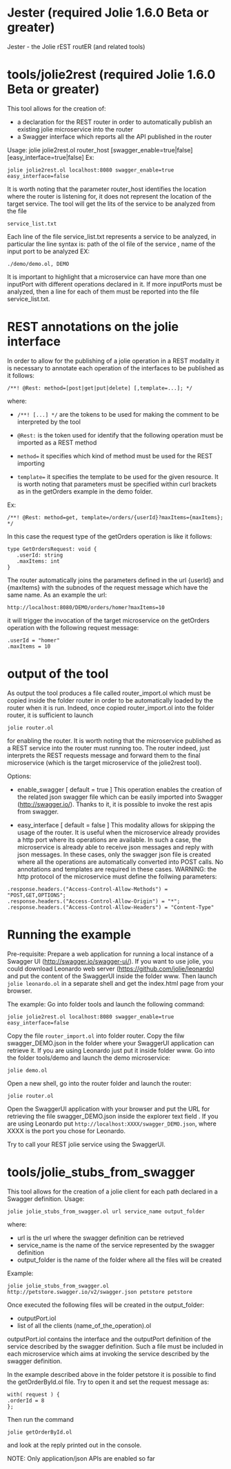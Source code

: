 # Jester (required Jolie 1.6.0 Beta or greater)
Jester - the Jolie rEST routER (and related tools)

# tools/jolie2rest (required Jolie 1.6.0 Beta or greater)
This tool allows for the creation of:
- a declaration for the REST router in order to automatically publish an existing jolie microservice into the router
- a Swagger interface which reports all the API published in the router

Usage: jolie jolie2rest.ol router_host [swagger_enable=true|false] [easy_interface=true|false]
Ex:
```
jolie jolie2rest.ol localhost:8080 swagger_enable=true easy_interface=false
```

It is worth noting that the parameter router_host identifies the location where the router is listening for, it does not represent the location of the target service.
The tool will get the lits of the service to be analyzed from the file
```
service_list.txt
```

Each line of the file service_list.txt represents a service to be analyzed, in particular the line syntax is: path of the ol file of the service , name of the input port to be analyzed
EX:
```
./demo/demo.ol, DEMO
```

It is important to highlight that a microservice can have more than one inputPort with different operations declared in it. If more inputPorts must be analyzed, then a line for each of them must be reported into the file service_list.txt.

# REST annotations on the jolie interface
In order to allow for the publishing of a jolie operation in a REST modality it is necessary to annotate each operation of the interfaces to be published as it follows:

```
/**! @Rest: method=[post|get|put|delete] [,template=...]; */
```

where:
* `/**! [...] */`  are the tokens to be used for making the comment to be interpreted by the tool

* `@Rest:`         is the token used for identify that the following operation must be imported as a REST method

* `method=`        it specifies which kind of method must be used for the REST importing

* `template=`      it specifies the template to be used for the given resource. It is worth noting that parameters must be specified within curl brackets as in the getOrders example in the demo folder.

Ex:
```
/**! @Rest: method=get, template=/orders/{userId}?maxItems={maxItems}; */
```
In this case the request type of the getOrders operation is like it follows:
```
type GetOrdersRequest: void {
   .userId: string
   .maxItems: int
}
```

The router automatically joins the parameters defined in the url {userId} and {maxItems} with the subnodes of the request message which have the same name. As an example the url:

```
http://localhost:8080/DEMO/orders/homer?maxItems=10
```

it will trigger the invocation of the target microservice on the getOrders operation with the following request message:
```
.userId = "homer"
.maxItems = 10
```

# output of the tool
As output the tool produces a file called router_import.ol which must be copied inside the folder router in order to be automatically loaded by the router when it is run. Indeed, once copied router_import.ol into the folder router, it is sufficient to launch

```
jolie router.ol
```

for enabling the router. It is worth noting that the microservice published as a REST service into the router must running too. The router indeed, just interprets the REST requests message and forward them to the final microservice
(which is the target microservice of the jolie2rest tool).

Options:
- enable_swagger [ default = true ]
This operation enables the creation of the related json swagger file which can be easily imported into Swagger (http://swagger.io/). Thanks to it, it is possible to invoke the rest apis from swagger.

- easy_interface [ default = false ]
This modality allows for skipping the usage of the router. It is useful when the microservice already provides a http port where its operations are available. In such a case, the microservice is already able to receive json messages and reply with json messages. In these cases, only the swagger json file is created where all the operations are automatically converted into POST calls. No annotations and templates are required in these cases.
WARNING: the http protocol of the microservice must define the follwing parameters:

```
.response.headers.("Access-Control-Allow-Methods") = "POST,GET,OPTIONS";
.response.headers.("Access-Control-Allow-Origin") = "*";
.response.headers.("Access-Control-Allow-Headers") = "Content-Type"
```

# Running the example
Pre-requisite:
Prepare a web application for running a local instance of a Swagger UI (http://swagger.io/swagger-ui/). If you want to use jolie, you could download Leonardo web server (https://github.com/jolie/leonardo) and put the content of the SwaggerUI inside the folder www.
Then launch `jolie leonardo.ol` in a separate shell and get the index.html page from your browser.

The example:
Go into folder tools and launch the following command:
```
jolie jolie2rest.ol localhost:8080 swagger_enable=true easy_interface=false
```
Copy the file `router_import.ol` into folder router.
Copy the filw swagger_DEMO.json in the folder where your SwaggerUI application can retrieve it. If you are using Leonardo just put it inside folder www.
Go into the folder tools/demo and launch the demo microservice:
```
jolie demo.ol
```
Open a new shell, go into the router folder and launch the router:
```
jolie router.ol
```
Open the SwaggerUI application with your browser and put the URL for retrieving the file swagger_DEMO.json inside the explorer text field . If you are using Leonardo put `http://localhost:XXXX/swagger_DEMO.json`, where XXXX is the port you chose for Leonardo.

Try to call your REST jolie service using the SwaggerUI.


# tools/jolie_stubs_from_swagger
This tool allows for the creation of a jolie client for each path declared in a Swagger definition.
Usage:
```
jolie jolie_stubs_from_swagger.ol url service_name output_folder
```

where:
- url is the url where the swagger definition can be retrieved
- service_name is the name of the service represented by the swagger definition
- output_folder is the name of the folder where all the files will be created

Example:
```
jolie jolie_stubs_from_swagger.ol http://petstore.swagger.io/v2/swagger.json petstore petstore
```

Once executed the following files will be created in the output_folder:
- outputPort.iol
- list of all the clients (name_of_the_operation).ol

outputPort.iol contains the interface and the outputPort definition of the service described by the swagger definition.
Such a file must be included in each microservice which aims at invoking the service described by the swagger definition.

In the example described above in the folder petstore it is possible to find the getOrderById.ol file.
Try to open it and set the request message as:
```
with( request ) {
.orderId = 8
};
```

Then run the command
```
jolie getOrderById.ol
```
and look at the reply printed out in the console.

NOTE:
Only application/json APIs are enabled so far
